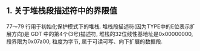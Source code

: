 ## 1. 关于堆栈段描述符中的界限值

77～79 行用于初始化保护模式下的堆栈. 堆栈段描述符(因为TYPE中的E位表示扩展方向)是 GDT 中的第4个(3号)描述符, 堆栈的32位线性基地址是0x00000000, 段界限为0x07a00, 粒度为字节, 属于可读可写、向下扩展的数据段.

